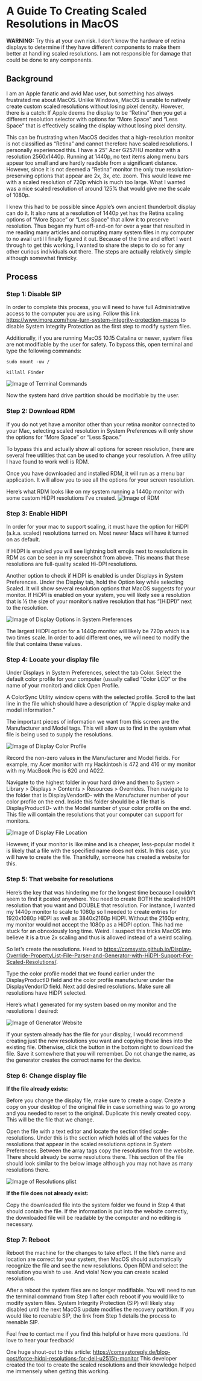 # A Guide To Creating Scaled Resolutions in MacOS

**WARNING:** Try this at your own risk. I don’t know the hardware of retina displays to determine if they have different components to make them better at handling scaled resolutions. I am not responsible for damage that could be done to any components.

## Background
I am an Apple fanatic and avid Mac user, but something has always frustrated me about MacOS. Unlike Windows, MacOS is unable to natively create custom scaled resolutions without losing pixel density. However, there is a catch: If Apple deems the display to be “Retina” then you get a different resolution selector with options for “More Space” and “Less Space” that is effectively scaling the display without losing pixel density.

This can be frustrating when MacOS decides that a high-resolution monitor is not classified as “Retina” and cannot therefore have scaled resolutions. I personally experienced this. I have a 25” Acer G257HU monitor with a resolution 2560x1440p. Running at 1440p, no text items along menu bars appear too small and are hardly readable from a significant distance. However, since it is not deemed a “Retina” monitor the only true resolution-preserving options that appear are 2x, 3x, etc. zoom. This would leave me with a scaled resolution of 720p which is much too large. What I wanted was a nice scaled resolution of around 125% that would give me the scale of 1080p.

I knew this had to be possible since Apple’s own ancient thunderbolt display can do it. It also runs at a resolution of 1440p yet has the Retina scaling options of “More Space” or “Less Space” that allow it to preserve resolution.
Thus began my hunt off-and-on for over a year that resulted in me reading many articles and corrupting many system files in my computer to no avail until I finally figured it out. Because of the time and effort I went through to get this working, I wanted to share the steps to do so for any other curious individuals out there. The steps are actually relatively simple although somewhat finnicky.

## Process
### Step 1: Disable SIP

In order to complete this process, you will need to have full Administrative access to the computer you are using. Follow this link https://www.imore.com/how-turn-system-integrity-protection-macos to disable System Integrity Protection as the first step to modify system files.

Additionally, if you are running MacOS 10.15 Catalina or newer, system files are not modifiable by the user for safety. To bypass this, open terminal and type the following commands:

`sudo mount -uw /`
	
`killall Finder`

![Image of Terminal Commands](https://github.com/BetaBen1/A-Guide-to-MacOS-Scaled-Resolutions/blob/master/Images/terminal.png)

Now the system hard drive partition should be modifiable by the user.


### Step 2: Download RDM

If you do not yet have a monitor other than your retina monitor connected to your Mac, selecting scaled resolution in System Preferences will only show the options for “More Space” or “Less Space.”

To bypass this and actually show all options for screen resolution, there are several free utilities that can be used to change your resolution. A free utility I have found to work well is RDM.

Once you have downloaded and installed RDM, it will run as a menu bar application. It will allow you to see all the options for your screen resolution.

Here’s what RDM looks like on my system running a 1440p monitor with some custom HiDPI resolutions I’ve created.
![Image of RDM](https://github.com/BetaBen1/A-Guide-to-MacOS-Scaled-Resolutions/blob/master/Images/RDM.png)


### Step 3: Enable HiDPI

In order for your mac to support scaling, it must have the option for HiDPI (a.k.a. scaled) resolutions turned on. Most newer Macs will have it turned on as default.

If HiDPI is enabled you will see lightning bolt emojis next to resolutions in RDM as can be seen in my screenshot from above. This means that these resolutions are full-quality scaled Hi-DPI resolutions.

Another option to check if HiDPI is enabled is under Displays in System Preferences. Under the Display tab, hold the Option key while selecting Scaled. It will show several resolution options that MacOS suggests for your monitor. If HiDPI is enabled on your system, you will likely see a resolution that is ½ the size of your monitor’s native resolution that has “(HiDPI)” next to the resolution. 

![Image of Display Options in System Preferences](https://github.com/BetaBen1/A-Guide-to-MacOS-Scaled-Resolutions/blob/master/Images/sys_pref_display.png)

The largest HiDPI option for a 1440p monitor will likely be 720p which is a two times scale. In order to add different ones, we will need to modify the file that contains these values.


### Step 4: Locate your display file

Under Displays in System Preferences, select the tab Color. Select the default color profile for your computer (usually called “Color LCD” or the name of your monitor) and click Open Profile.

A ColorSync Utility window opens with the selected profile. Scroll to the last line in the file which should have a description of “Apple display make and model information.”

The important pieces of information we want from this screen are the Manufacturer and Model tags. This will allow us to find in the system what file is being used to supply the resolutions.

![Image of Display Color Profile](https://github.com/BetaBen1/A-Guide-to-MacOS-Scaled-Resolutions/blob/master/Images/color_profile.png)
 
Record the non-zero values in the Manufacturer and Model fields. For example, my Acer monitor with my Hackintosh is 472 and 416 or my monitor with my MacBook Pro is 620 and A022.

Navigate to the highest folder in your hard drive and then to System > Library > Displays > Contents > Resources > Overrides. Then navigate to the folder that is DisplayVendorID- with the Manufacturer number of your color profile on the end. Inside this folder should be a file that is DisplayProductID- with the Model number of your color profile on the end. This file will contain the resolutions that your computer can support for monitors.

![Image of Display File Location](https://github.com/BetaBen1/A-Guide-to-MacOS-Scaled-Resolutions/blob/master/Images/file_location.png)
 
However, if your monitor is like mine and is a cheaper, less-popular model it is likely that a file with the specified name does not exist. In this case, you will have to create the file. Thankfully, someone has created a website for this.


### Step 5: That website for resolutions

Here’s the key that was hindering me for the longest time because I couldn’t seem to find it posted anywhere. You need to create BOTH the scaled HiDPI resolution that you want and DOUBLE that resolution. For instance, I wanted my 1440p monitor to scale to 1080p so I needed to create entries for 1920x1080p HiDPI as well as 3840x2160p HiDPI. Without the 2160p entry, my monitor would not accept the 1080p as a HiDPI option. This had me stuck for an obnoxiously long time. Weird. I suspect this tricks MacOS into believe it is a true 2x scaling and thus is allowed instead of a weird scaling.

So let’s create the resolutions. Head to https://comsysto.github.io/Display-Override-PropertyList-File-Parser-and-Generator-with-HiDPI-Support-For-Scaled-Resolutions/.

Type the color profile model that we found earlier under the DisplayProductID field and the color profile manufacturer under the DisplayVendorID field. Next add desired resolutions. Make sure all resolutions have HiDPI selected.

Here’s what I generated for my system based on my monitor and the resolutions I desired:

![Image of Generator Website](https://github.com/BetaBen1/A-Guide-to-MacOS-Scaled-Resolutions/blob/master/Images/generator.png)

 
If your system already has the file for your display, I would recommend creating just the new resolutions you want and copying those lines into the existing file. Otherwise, click the button in the bottom right to download the file. Save it somewhere that you will remember. Do not change the name, as the generator creates the correct name for the device.


### Step 6: Change display file

**If the file already exists:**

Before you change the display file, make sure to create a copy.
Create a copy on your desktop of the original file in case something was to go wrong and you needed to reset to the original.
Duplicate this newly created copy. This will be the file that we change.

Open the file with a text editor and locate the section titled <key>scale-resolutions</key>. Under this is the section <array></array> which holds all of the values for the resolutions that appear in the scaled resolutions options in System Preferences. Between the array tags copy the resolutions from the website. There should already be some resolutions there.
This section of the file should look similar to the below image although you may not have as many resolutions there.

![Image of Resolutions plist](https://github.com/BetaBen1/A-Guide-to-MacOS-Scaled-Resolutions/blob/master/Images/res_plist.png)

 	
**If the file does not already exist:**

Copy the downloaded file into the system folder we found in Step 4 that should contain the file. If the information is put into the website correctly, the downloaded file will be readable by the computer and no editing is necessary.


### Step 7: Reboot
Reboot the machine for the changes to take effect. If the file’s name and location are correct for your system, then MacOS should automatically recognize the file and see the new resolutions. Open RDM and select the resolution you wish to use. And viola! Now you can create scaled resolutions.

After a reboot the system files are no longer modifiable. You will need to run the terminal command from Step 1 after each reboot if you would like to modify system files. System Integrity Protection (SIP) will likely stay disabled until the next MacOS update modifies the recovery partition. If you would like to reenable SIP, the link from Step 1 details the process to reenable SIP.

Feel free to contact me if you find this helpful or have more questions. I’d love to hear your feedback!

One huge shout-out to this article:
https://comsystoreply.de/blog-post/force-hidpi-resolutions-for-dell-u2515h-monitor
This developer created the tool to create the scaled resolutions and their knowledge helped me immensely when getting this working.
